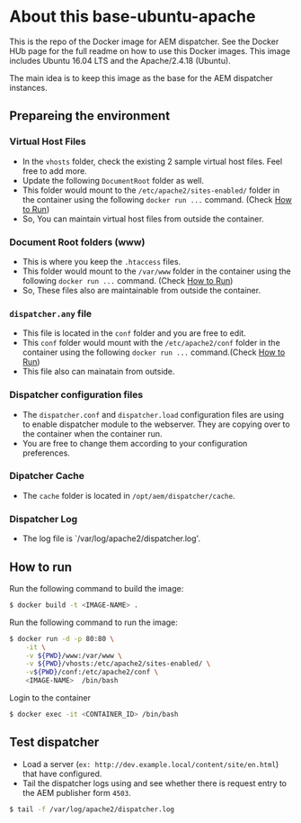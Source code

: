 # About this base-ubuntu-apache
This is the repo of the Docker image for AEM dispatcher. See the Docker HUb page for the full readme on  how to use this Docker images.
This image includes Ubuntu 16.04 LTS and the Apache/2.4.18 (Ubuntu).

The main idea is to keep this image as the base for the AEM dispatcher instances.

## Prepareing the environment
### Virtual Host Files
* In the `vhosts` folder, check the existing 2 sample virtual host files. Feel free to add more.
* Update the following `DocumentRoot` folder as well.
* This folder would mount to the `/etc/apache2/sites-enabled/` folder in the container using the following `docker run ...` command. (Check [How to Run](https://github.com/CHEPROXIMITY/docker-aem/tree/develop/base-ubuntu-apache#how-to-run))
* So, You can maintain virtual host files from outside the container.

### Document Root folders (www)
* This is where you keep the `.htaccess` files.
* This folder would mount to the `/var/www` folder in the container using the following `docker run ...` command. (Check [How to Run](https://github.com/CHEPROXIMITY/docker-aem/tree/develop/base-ubuntu-apache#how-to-run))
* So, These files also are maintainable from outside the container.

### `dispatcher.any` file
* This file is located in the `conf` folder and you are free to edit.
* This `conf` folder would mount with the `/etc/apache2/conf` folder in the container using the following `docker run ...` command.(Check [How to Run](https://github.com/CHEPROXIMITY/docker-aem/tree/develop/base-ubuntu-apache#how-to-run))
* This file also can mainatain from outside.

### Dispatcher configuration files
* The `dispatcher.conf` and `dispatcher.load` configuration files are using to enable dispatcher module to the webserver. They are copying over to the container when the container run.
* You are free to change them according to your configuration preferences. 

### Dipatcher Cache
* The `cache` folder is located in `/opt/aem/dispatcher/cache`.

### Dispatcher Log
* The log file is `/var/log/apache2/dispatcher.log'. 

## How to run
Run the following command to build the image:
```bash
$ docker build -t <IMAGE-NAME> .
```

Run the following command to run the image:
```bash
$ docker run -d -p 80:80 \
    -it \
    -v ${PWD}/www:/var/www \
    -v ${PWD}/vhosts:/etc/apache2/sites-enabled/ \
    -v${PWD}/conf:/etc/apache2/conf \
    <IMAGE-NAME>  /bin/bash
```

Login to the container 
```bash
$ docker exec -it <CONTAINER_ID> /bin/bash
```

## Test dispatcher
* Load a server (`ex: http://dev.example.local/content/site/en.html`) that have configured.
* Tail the dispatcher logs using and see whether there is request entry to the AEM publisher form `4503`.
```bash
$ tail -f /var/log/apache2/dispatcher.log
```


